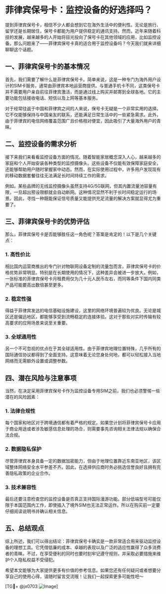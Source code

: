 # 菲律宾保号卡：监控设备的好选择吗？

提到菲律宾保号卡，相信不少人都会想到它在海外生活中的便利性。无论是旅行、留学还是长期居住，保号卡都能为用户提供稳定的通讯支持。然而，近年来随着科技的发展，越来越多的人开始将目光投向了保号卡在其他领域的应用，比如监控设备。那么问题来了——菲律宾保号卡真的适合用于监控设备吗？今天我们就来详细聊聊这个话题。

## 一、菲律宾保号卡的基本情况

首先，我们需要了解什么是菲律宾保号卡。简单来说，这是一种专门为海外用户设计的SIM卡服务，通常由菲律宾本地运营商提供。与普通手机卡不同，这类保号卡并不需要用户亲自前往菲律宾激活，而是通过线上购买并邮寄到全球各地。它的主要功能包括接收电话、短信以及上网等基本服务。

对于经常往返于中国和菲律宾之间的人来说，保号卡无疑是一个非常实用的选择。它不仅能够保持与中国亲友的联系，还能满足日常生活中的一些紧急需求。此外，由于菲律宾的电信网络覆盖范围广且价格相对便宜，因此吸引了大量海外用户的青睐。

## 二、监控设备的需求分析

接下来我们来看看监控设备方面的情况。随着智能家居概念深入人心，越来越多的家庭和个人开始安装各种类型的监控摄像头。这些设备不仅能有效保障家庭安全，还能够帮助用户随时掌握家中动态。然而，在实际使用过程中，许多用户发现现有的移动数据套餐往往无法满足长时间持续工作的需求。

例如，某些品牌的无线监控摄像头虽然支持4G/5G联网，但其内置流量池容量有限，一旦超出预设限额就会自动断网。这种情况显然不利于长时间稳定运行的场景。因此，寻找一种既能保证信号质量又能提供充足流量的解决方案就显得尤为重要了。

## 三、菲律宾保号卡的优势评估

那么，菲律宾保号卡是否能够胜任这一角色呢？答案是肯定的！以下是几个关键点：

### 1. 高性价比
相比国内运营商推出的专门针对物联网设备定制的流量包而言，菲律宾保号卡的价格优势非常明显。特别是在长期使用的情况下，这种差异会被进一步放大。例如，一张标准的菲律宾保号卡月租费用仅为几十元人民币左右，而同等条件下国内同类产品可能要高出数倍甚至更多。

### 2. 稳定性强
得益于菲律宾发达的电信基础设施建设，这里的网络环境普遍较为优良。无论是城区还是偏远地区，都能够享受到流畅稳定的连接体验。这对于那些对实时传输有较高要求的应用场景来说至关重要。

### 3. 全球通用性
另一个不可忽视的优点在于其全球适用性。由于菲律宾地理位置特殊，几乎所有的国际通信协议都得到了全面支持。这意味着无论您身处何地，都可以轻松接入当地网络而无需额外设置或调整参数。

## 四、潜在风险与注意事项

当然，在决定采用菲律宾保号卡作为监控设备专用SIM之前，我们也必须警惕一些潜在的风险因素：

### 1. 法律合规性
每个国家和地区对于跨境通信都有着严格的规定。如果您计划将菲律宾保号卡应用于商业用途或者涉及敏感信息处理的场合，则需要事先咨询相关法律法规以确保合法合规。

### 2. 数据隐私保护
尽管菲律宾本身具备一定的数据加密能力，但由于地理位置靠近东南亚地区，该区域整体网络安全水平参差不齐。因此，在选择供应商时务必挑选信誉良好且拥有完善隐私政策的企业合作。

### 3. 技术兼容性
最后还要注意检查您的监控设备是否真正支持国际漫游功能。部分低端型号可能仅限于本国范围内工作，即使插入了境外SIM也无法正常运作。所以在购买前一定要仔细阅读说明书并确认相关信息。

## 五、总结观点

综上所述，我们可以得出结论：菲律宾保号卡确实是一款非常适合用来驱动监控设备的理想工具。它凭借低廉的成本、卓越的表现以及广泛的适应性赢得了众多消费者的青睐。不过，在享受便利的同时也要时刻牢记遵守规则，并采取必要措施来维护个人隐私权益不受侵犯。

希望本文能够为大家提供更多有价值的参考信息。如果您还有任何疑问或者想要分享自己的使用心得，请随时留言交流哦！让我们一起探索更多可能性吧～

[TG💪+ @jx0703 ![Image](https://github.com/user-attachments/assets/dbca1d08-cadb-493c-b0ec-ad6f7a83f270)]